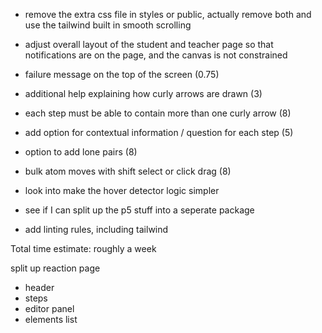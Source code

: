 - remove the extra css file in styles or public, actually remove both and use the tailwind built in smooth scrolling

- adjust overall layout of the student and teacher page so that notifications are on the page, and the canvas is not constrained
- failure message on the top of the screen (0.75)

- additional help explaining how curly arrows are drawn (3)
- each step must be able to contain more than one curly arrow (8)
- add option for contextual information / question for each step (5)
- option to add lone pairs (8)
- bulk atom moves with shift select or click drag (8)
- look into make the hover detector logic simpler
- see if I can split up the p5 stuff into a seperate package
- add linting rules, including tailwind

Total time estimate: roughly a week

split up reaction page

- header
- steps
- editor panel
- elements list

